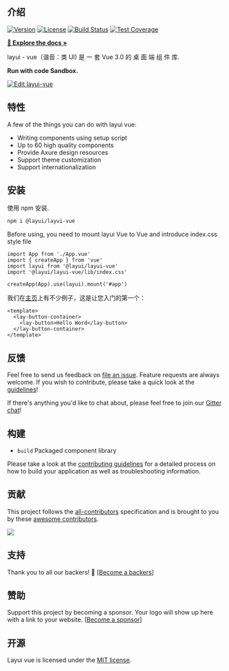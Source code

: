 ## 介绍

<p>  
  <a href="https://www.npmjs.com/package/@layui/layui-vue"><img src="https://img.shields.io/npm/v/@layui/layui-vue.svg?sanitize=true" alt="Version"></a>
  <a href="https://www.npmjs.com/package/@layui/layui-vue"><img src="https://img.shields.io/npm/l/@layui/layui-vue.svg?sanitize=true" alt="License"></a>
  <a href="https://travis-ci.org/sentsin/layui"><img alt="Build Status" src="https://img.shields.io/travis/sentsin/layui/master.svg"></a>
  <a href="https://coveralls.io/r/sentsin/layui?branch=master"><img alt="Test Coverage" src="https://img.shields.io/coveralls/sentsin/layui/master.svg"></a>
</p>  

**[🔶 Explore the docs »](http://layui-vue.pearadmin.com)**

layui - vue（谐音：类 UI) 是 一 套 Vue 3.0 的 桌 面 端 组 件 库.

**Run with code Sandbox.**

[![Edit layui-vue](https://codesandbox.io/static/img/play-codesandbox.svg)](https://codesandbox.io/s/11mvy)

## 特性

A few of the things you can do with layui vue:

* Writing components using setup script
* Up to 60 high quality components
* Provide Axure design resources
* Support theme customization
* Support internationalization

## 安装

使用 npm 安装.

```bash
npm i @layui/layui-vue
```
Before using, you need to mount layui Vue to Vue and introduce index.css style file

```
import App from './App.vue'
import { createApp } from 'vue'
import layui from '@layui/layui-vue'
import '@layui/layui-vue/lib/index.css'

createApp(App).use(layui).mount('#app')
```

我们在[主页](http://layui-vue.pearadmin.com)上有不少例子，这是让您入门的第一个：

```
<template>
  <lay-button-container>
    <lay-button>Hello Word</lay-button>
  </lay-button-container>
</template>
```

## 反馈

Feel free to send us feedback on [file an issue](https://github.com/layui-vue/layui-vue/issues/new). Feature requests are always welcome. If you wish to contribute, please take a quick look at the [guidelines](./CONTRIBUTING.md)!

If there's anything you'd like to chat about, please feel free to join our [Gitter chat](https://gitter.im/layui-vue/community)!

## 构建

- `build` Packaged component library

Please take a look at the [contributing guidelines](./CONTRIBUTING.md) for a detailed process on how to build your application as well as troubleshooting information.

## 贡献

This project follows the [all-contributors](https://github.com/layui-vue/layui-vue/graphs/contributors) specification and is brought to you by these [awesome contributors](https://github.com/layui-vue/layui-vue/graphs/contributors).

<a href="https://github.com/layui-vue/layui-vue/graphs/contributors">
  <img src="https://contrib.rocks/image?repo=layui-vue/layui-vue" />
</a>

## 支持 

Thank you to all our backers! 🙏 [[Become a backers](https://opencollective.com/layui-vue#backer)]

## 赞助 

Support this project by becoming a sponsor. Your logo will show up here with a link to your website. [[Become a sponsor](https://opencollective.com/layui-vue#sponsor)]

## 开源

Layui vue is licensed under the [MIT license](https://opensource.org/licenses/MIT).